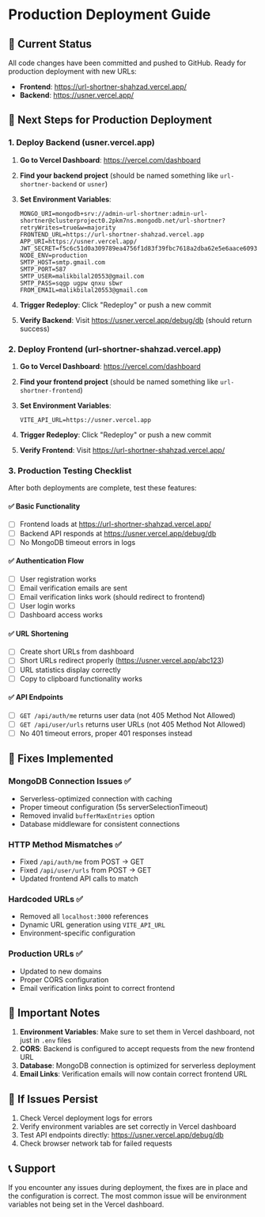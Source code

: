 # Production Deployment Guide

## 🎯 Current Status
All code changes have been committed and pushed to GitHub. Ready for production deployment with new URLs:
- **Frontend**: https://url-shortner-shahzad.vercel.app/
- **Backend**: https://usner.vercel.app/

## 🚀 Next Steps for Production Deployment

### 1. Deploy Backend (usner.vercel.app)

1. **Go to Vercel Dashboard**: https://vercel.com/dashboard
2. **Find your backend project** (should be named something like `url-shortner-backend` or `usner`)
3. **Set Environment Variables**:
   ```
   MONGO_URI=mongodb+srv://admin-url-shortner:admin-url-shortner@clusterproject0.2pkm7ns.mongodb.net/url-shortner?retryWrites=true&w=majority
   FRONTEND_URL=https://url-shortner-shahzad.vercel.app
   APP_URI=https://usner.vercel.app/
   JWT_SECRET=f5c6c51d0a309789ea4756f1d83f39fbc7618a2dba62e5e6aace60930c065107
   NODE_ENV=production
   SMTP_HOST=smtp.gmail.com
   SMTP_PORT=587
   SMTP_USER=malikbilal20553@gmail.com
   SMTP_PASS=sqgp ugpw qnxu sbwr
   FROM_EMAIL=malikbilal20553@gmail.com
   ```

4. **Trigger Redeploy**: Click "Redeploy" or push a new commit
5. **Verify Backend**: Visit https://usner.vercel.app/debug/db (should return success)

### 2. Deploy Frontend (url-shortner-shahzad.vercel.app)

1. **Go to Vercel Dashboard**: https://vercel.com/dashboard
2. **Find your frontend project** (should be named something like `url-shortner-frontend`)
3. **Set Environment Variables**:
   ```
   VITE_API_URL=https://usner.vercel.app
   ```

4. **Trigger Redeploy**: Click "Redeploy" or push a new commit
5. **Verify Frontend**: Visit https://url-shortner-shahzad.vercel.app/

### 3. Production Testing Checklist

After both deployments are complete, test these features:

#### ✅ Basic Functionality
- [ ] Frontend loads at https://url-shortner-shahzad.vercel.app/
- [ ] Backend API responds at https://usner.vercel.app/debug/db
- [ ] No MongoDB timeout errors in logs

#### ✅ Authentication Flow
- [ ] User registration works
- [ ] Email verification emails are sent
- [ ] Email verification links work (should redirect to frontend)
- [ ] User login works
- [ ] Dashboard access works

#### ✅ URL Shortening
- [ ] Create short URLs from dashboard
- [ ] Short URLs redirect properly (https://usner.vercel.app/abc123)
- [ ] URL statistics display correctly
- [ ] Copy to clipboard functionality works

#### ✅ API Endpoints
- [ ] `GET /api/auth/me` returns user data (not 405 Method Not Allowed)
- [ ] `GET /api/user/urls` returns user URLs (not 405 Method Not Allowed)
- [ ] No 401 timeout errors, proper 401 responses instead

## 🔧 Fixes Implemented

### MongoDB Connection Issues ✅
- Serverless-optimized connection with caching
- Proper timeout configuration (5s serverSelectionTimeout)
- Removed invalid `bufferMaxEntries` option
- Database middleware for consistent connections

### HTTP Method Mismatches ✅
- Fixed `/api/auth/me` from POST → GET
- Fixed `/api/user/urls` from POST → GET
- Updated frontend API calls to match

### Hardcoded URLs ✅
- Removed all `localhost:3000` references
- Dynamic URL generation using `VITE_API_URL`
- Environment-specific configuration

### Production URLs ✅
- Updated to new domains
- Proper CORS configuration
- Email verification links point to correct frontend

## 🚨 Important Notes

1. **Environment Variables**: Make sure to set them in Vercel dashboard, not just in `.env` files
2. **CORS**: Backend is configured to accept requests from the new frontend URL
3. **Database**: MongoDB connection is optimized for serverless deployment
4. **Email Links**: Verification emails will now contain correct frontend URL

## 🐛 If Issues Persist

1. Check Vercel deployment logs for errors
2. Verify environment variables are set correctly in Vercel dashboard
3. Test API endpoints directly: https://usner.vercel.app/debug/db
4. Check browser network tab for failed requests

## 📞 Support

If you encounter any issues during deployment, the fixes are in place and the configuration is correct. The most common issue will be environment variables not being set in the Vercel dashboard.
